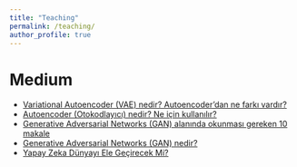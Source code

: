 ```yaml
---
title: "Teaching"
permalink: /teaching/
author_profile: true
---
```

Medium
======
* [Variational Autoencoder (VAE) nedir? Autoencoder’dan ne farkı vardır?](https://medium.com/@cihanongun/variational-autoencoder-vae-nedir-autoencoderdan-ne-fark%C4%B1-vard%C4%B1r-c3f44f6f25c8?source=friends_link&sk=bbbb64f0b2ae0310edd8ddbb61c5b295)
* [Autoencoder (Otokodlayıcı) nedir? Ne için kullanılır?](https://medium.com/@cihanongun/autoencoder-otokodlay%C4%B1c%C4%B1-nedir-ne-i%C3%A7in-kullan%C4%B1l%C4%B1r-e520a591746a?source=friends_link&sk=8a4565ab4605db38250281bec80f4d4e)
* [Generative Adversarial Networks (GAN) alanında okunması gereken 10 makale](https://medium.com/@cihanongun/generative-adversarial-networks-gan-alan%C4%B1nda-okunmas%C4%B1-gereken-10-makale-ee9c9ecee3d?source=friends_link&sk=e442555508458171241ed53c9da53e13)
* [Generative Adversarial Networks (GAN) nedir?](https://medium.com/@cihanongun/generative-adversarial-networks-gan-nedir-5cc6a48a6870?source=friends_link&sk=e0713cdcc2cdae15983931d8e92a1958)
* [Yapay Zeka Dünyayı Ele Geçirecek Mi?](https://medium.com/@cihanongun/yapay-zeka-d%C3%BCnyay%C4%B1-ele-ge%C3%A7irecek-mi-cf219f24491c?source=friends_link&sk=bdcf95dc0c0935f656f208a777990ff5)